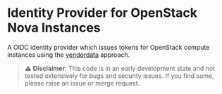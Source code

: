 # Identity Provider for OpenStack Nova Instances

A OIDC identity provider which issues tokens for OpenStack compute instances using the [vendordata](https://docs.openstack.org/nova/latest/user/metadata.html#vendordata) approach.

> :warning: **Disclaimer**: This code is in an early development state and not tested extensively for bugs and security issues. If you find some, please raise an issue or merge request.
